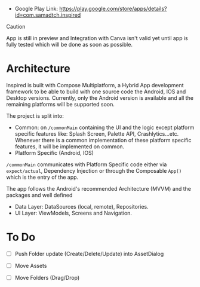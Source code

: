 * Google Play Link: https://play.google.com/store/apps/details?id=com.samadtch.inspired

> [!CAUTION]
> App is still in preview and Integration with Canva isn't valid yet until app is fully tested which will be done as soon as possible.

# Architecture

Inspired is built with Compose Multiplatform, a Hybrid App development framework to be able to build
with one source code the Android, IOS and Desktop versions. Currently, only the Android version is
available and all the remaining platforms will be supported soon.

The project is split into:

- Common: on `/commonMain` containing the UI and the logic except platform specific features like:
  Splash Screen, Palette API, Crashlytics...etc. Whenever there is a common implementation of these
  platform specific features, it will be implemented on common.
- Platform Specific (Android, IOS)

`/commonMain` communicates with Platform Specific code either via `expect/actual`, Dependency
Injection or through the Composable `App()` which is the entry of the app.

The app follows the Android's recommended Architecture (MVVM) and the packages and well defined

- Data Layer: DataSources (local, remote), Repositories.
- UI Layer: ViewModels, Screens and Navigation.

# To Do

- [ ] Push Folder update (Create/Delete/Update) into AssetDialog
- [ ] Move Assets
- [ ] Move Folders (Drag/Drop)

